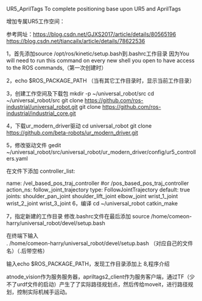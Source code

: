 UR5_AprilTags
To complete positioning base upon UR5 and AprilTags

增加专属UR5工作空间：

参考网址：https://blog.csdn.net/GJXS2017/article/details/80565196 https://blog.csdn.net/tiancailx/article/details/78622536

1，首先添加source /opt/ros/kinetic/setup.bash到.bashrc工作目录 因为You will need to run this command on every new shell you open to have access to the ROS commands,（第一次创建时）

2，echo $ROS_PACKAGE_PATH （当有其它工作目录时，显示当前工作目录）

3，创建工作空间及下载包 mkdir -p ~/universal_robot/src cd ~/universal_robot/src git clone https://github.com/ros-industrial/universal_robot.git git clone https://github.com/ros-industrial/industrial_core.git

4，下载ur_modern_driver驱动 cd universal_robot git clone https://github.com/beta-robots/ur_modern_driver.git

5，修改驱动文件 gedit ~/universal_robot/src/universal_robot/ur_modern_driver/config/ur5_controllers.yaml

在文件下添加
controller_list:

name: /vel_based_pos_traj_controller #or /pos_based_pos_traj_controller action_ns: follow_joint_trajectory type: FollowJointTrajectory default: true joints:
shoulder_pan_joint
shoulder_lift_joint
elbow_joint
wrist_1_joint
wrist_2_joint
wrist_3_joint
6，编译 cd ~/universal_robot catkin_make

7，指定新建的工作目录 修改.bashrc文件在最后添加 source /home/comeon-harry/universal_robot/devel/setup.bash

在终端下输入    
. /home/comeon-harry/universal_robot/devel/setup.bash （对应自己的文件名）（.后带空格）

 输入echo $ROS_PACKAGE_PATH，发现工作目录添加上
8,程序介绍

atnode_vision作为服务服务器，apriltags2_client作为服务客户端，通过TF（少不了urdf文件的启动）产生了了实际路径规划点，然后传给moveit，进行路径规划，控制实际机械手运动。
